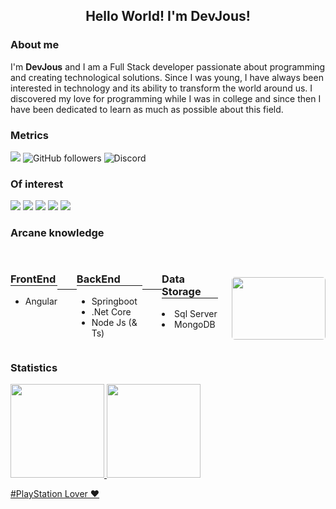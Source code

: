 <!--## Hola, soy <a href="https://github.com/Josix5" target="_blank">Josix</a>!-->
## <center>Hello World! I'm DevJous!</center>


### About me

<p>
  I'm <b>DevJous</b> and I am a Full Stack developer passionate about programming and creating technological solutions. Since I was young, I have always been interested in technology and its ability to transform the world around us. I discovered my love for programming while I was in college and since then I have been dedicated to learn as much as possible about this field.
</p>

### Metrics

![](https://komarev.com/ghpvc/?username=DevJous&color=green)
![GitHub followers](https://img.shields.io/github/followers/DevJous)
![Discord](https://img.shields.io/discord/732624758633529415)

### Of interest

[![](https://img.shields.io/badge/github-lightgray?style=for-the-badge&logo=github)](https://github.com/DevJous)
[![](https://img.shields.io/badge/gitlab-yellow?style=for-the-badge&logo=gitlab)](https://gitlab.com/josix5)
[![](https://img.shields.io/badge/twitter-9cf?style=for-the-badge&logo=twitter)](https://twitter.com/JosixFr)
[![](https://img.shields.io/badge/website-red?style=for-the-badge&logo=webstorm)](about:blank)
[![](https://img.shields.io/badge/linkedin-blue?style=for-the-badge&logo=linkedin)](https://www.linkedin.com/in/jos%C3%A9-franco-b832a9290/)
<!--[![](https://img.shields.io/badge/website-red?style=for-the-badge&logo=webstorm)](https://josix5.github.io)-->

### Arcane knowledge

![<img src="image.png" width="50" heigth="50"/>](https://houseofangular.io/wp-content/uploads/2023/11/AngularLogoGradient.png)

<div align="start" style="display: flex;">
    <div>
        <h3 style="border-bottom-style:solid; border-width:1px;">FrontEnd</h3>
        <ul>
          <li>Angular</li>
        </ul>
    </div>
    <span  style="width:7%; border-bottom-style:solid; border-width:1px; height: 49px;"></span>
    <div>
        <h3 style="border-bottom-style:solid; border-width:1px;">BackEnd</h3>
        <ul>
          <li>Springboot</li>
          <li>.Net Core</li>
          <li>Node Js (& Ts)</li>
        </ul>
    </div>
    <span  style="width:7%; border-bottom-style:solid; border-width:1px; height: 49px;"></span>
    <div>
        <h3 style="border-bottom-style:solid; border-width:1px;">Data Storage</h3>
        <li>Sql Server</li>
        <li>MongoDB</li>
    </div>
    <span style="width: 5%"></span>
    <img src="https://raw.githubusercontent.com/gist/vininjr/d29bb07bdadb41e4b0923bc8fa748b1a/raw/88f20c9d749d756be63f22b09f3c4ac570bc5101/programming.gif" style="width:150px; height: 100px; border-radius: 5px; margin-top: 6%">
</div>


### Statistics
<div align="start" style="display: flex;">
  <a href="https://github.com/devjous">
  <img height="150em" src="https://github-readme-stats.vercel.app/api?username=devjous&show_icons=true&theme=react&include_all_commits=true&count_private=true"/>
  <img height="150em" src="https://github-readme-stats.vercel.app/api/top-langs/?username=devjous&layout=compact&langs_count=7&theme=react"/>
</div>



#PlayStation Lover ❤️
<!--
CREACION DE ICONOGRAFIA A ENLACES

Creación de bloques de colores (escudos/shields): https://shields.io
Lista de todos los iconos simples (Formato SVG Vectorial): https://simpleicons.org/
Lista de iconos simples soportados por GitHub: https://github.com/simple-icons/simple-icons/blob/develop/slugs.md
-->
